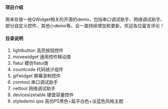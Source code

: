 ﻿#### 项目介绍
用来存放一些QWidget相关的开源的demo，包括串口调试助手、网络调试助手、部分自定义控件、其他小demo等，会一直持续增加和更新，欢迎各位留言评论！

#### 目录说明
1. lightbutton 高亮按钮控件
2. movewidget 通用控件移动类
3. flatui 模仿flatui类
4. countcode 代码统计组件
5. gifwidget 屏幕录制控件
6. comtool 串口调试助手
7. nettool 网络调试助手
8. devicesizetable 硬盘容量控件
9. styledemo qss 高仿PS黑色+扁平白色+淡蓝色风格主题
